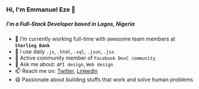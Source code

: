 ### Hi, I'm Emmanuel Eze 👋

##### I'm a Full-Stack Developer based in Lagos, Nigeria

- 🔭 I’m currently working full-time with awesome team members at **`Sterling Bank`**
- 🌱 I use daily `.js`, `.html`, `.sql`, `.json`, `.jsx`
- 👯 Active community member of `Facebook DevC community`
- 💬 Ask me about: `API design`, `Web design`
- 📫 Reach me on: [Twitter](https://twitter.com/chinazoemmanuel), [LinkedIn](https://www.linkedin.com/in/emmanuel-chinazom-99026a163)
- 😄 Passionate about building stuffs that work and solve human problems
